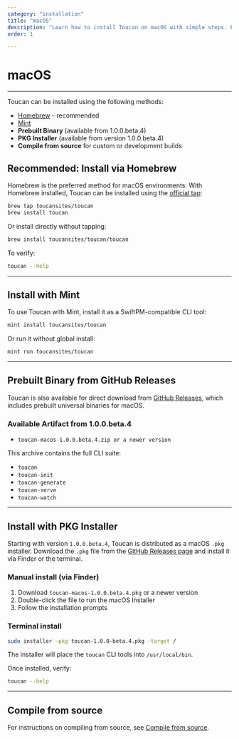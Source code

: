 ```yaml
---
category: "installation"
title: "macOS"
description: "Learn how to install Toucan on macOS with simple steps. Follow this guide to set up and start using Toucan easily"
order: 1

---
```


# macOS
---

Toucan can be installed using the following methods:

- [Homebrew](https://brew.sh/) - recommended
- [Mint](https://github.com/yonaskolb/Mint)
- **Prebuilt Binary** (available from 1.0.0.beta.4)
- **PKG Installer** (available from version 1.0.0.beta.4)
- **Compile from source** for custom or development builds

## Recommended: Install via Homebrew

Homebrew is the preferred method for macOS environments. With Homebrew installed, Toucan can be installed using the [official tap](https://github.com/toucansites/homebrew-toucan):

```sh
brew tap toucansites/toucan
brew install toucan
```

Or install directly without tapping:

```sh
brew install toucansites/toucan/toucan
```

To verify:

```sh
toucan --help
```

---

## Install with Mint

To use Toucan with Mint, install it as a SwiftPM-compatible CLI tool:

```sh
mint install toucansites/toucan
```

Or run it without global install:

```sh
mint run toucansites/toucan
```

---

## Prebuilt Binary from GitHub Releases

Toucan is also available for direct download from [GitHub Releases](https://github.com/toucansites/toucan/releases), which includes prebuilt universal binaries for macOS.

### Available Artifact from 1.0.0.beta.4

- `toucan-macos-1.0.0.beta.4.zip or a newer version`

This archive contains the full CLI suite:

- `toucan`
- `toucan-init`
- `toucan-generate`
- `toucan-serve`
- `toucan-watch`

---

## Install with PKG Installer

Starting with version `1.0.0.beta.4`, Toucan is distributed as a macOS `.pkg` installer. Download the `.pkg` file from the [GitHub Releases page](https://github.com/toucansites/toucan/releases) and install it via Finder or the terminal.

### Manual install (via Finder)

1. Download `toucan-macos-1.0.0.beta.4.pkg` or a newer version
2. Double-click the file to run the macOS Installer
3. Follow the installation prompts

### Terminal install

```sh
sudo installer -pkg toucan-1.0.0-beta.4.pkg -target /
```

The installer will place the `toucan` CLI tools into `/usr/local/bin`.

Once installed, verify:

```sh
toucan --help
```

---

## Compile from source

For instructions on compiling from source, see [Compile from source](/docs/installation/compile-from-source/).
